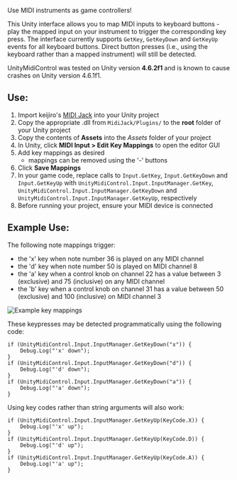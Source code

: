Use MIDI instruments as game controllers!

This Unity interface allows you to map MIDI inputs to keyboard buttons - play the mapped input on your instrument to trigger the corresponding key press.
The interface currently supports `GetKey`, `GetKeyDown` and `GetKeyUp` events for all keyboard buttons.
Direct button presses (i.e., using the keyboard rather than a mapped instrument) will still be detected.

UnityMidiControl was tested on Unity version __4.6.2f1__ and is known to cause crashes on Unity version 4.6.1f1.

## Use: ##

1. Import keijiro's [MIDI Jack](https://github.com/keijiro/MidiJack) into your Unity project
2. Copy the appropriate .dll from `MidiJack/Plugins/` to the __root__ folder of your Unity project
3. Copy the contents of __Assets__ into the _Assets_ folder of your project
4. In Unity, click __MIDI Input > Edit Key Mappings__ to open the editor GUI
5. Add key mappings as desired
	* mappings can be removed using the '-' buttons
6. Click __Save Mappings__
7. In your game code, replace calls to `Input.GetKey`, `Input.GetKeyDown` and `Input.GetKeyUp` with `UnityMidiControl.Input.InputManager.GetKey`, `UnityMidiControl.Input.InputManager.GetKeyDown` and `UnityMidiControl.Input.InputManager.GetKeyUp`, respectively
8. Before running your project, ensure your MIDI device is connected

## Example Use: ##

The following note mappings trigger:

* the 'x' key when note number 36 is played on any MIDI channel
* the 'd' key when note number 50 is played on MIDI channel 8
* the 'a' key when a control knob on channel 22 has a value between 3 (exclusive) and 75 (inclusive) on any MIDI channel
* the 'b' key when a control knob on channel 31 has a value between 50 (exclusive) and 100 (inclusive) on MIDI channel 3

![Example key mappings](https://bitbucket.org/charlottepierce/unitymidicontrol/raw/master/example_mappings.png)

These keypresses may be detected programmatically using the following code:

	if (UnityMidiControl.Input.InputManager.GetKeyDown("x")) {
		Debug.Log("'x' down");
	}
	if (UnityMidiControl.Input.InputManager.GetKeyDown("d")) {
		Debug.Log("'d' down");
	}
	if (UnityMidiControl.Input.InputManager.GetKeyDown("a")) {
		Debug.Log("'a' down");
	}
	
Using key codes rather than string arguments will also work:

	if (UnityMidiControl.Input.InputManager.GetKeyUp(KeyCode.X)) {
		Debug.Log("'x' up");
	}
	if (UnityMidiControl.Input.InputManager.GetKeyUp(KeyCode.D)) {
		Debug.Log("'d' up");
	}
	if (UnityMidiControl.Input.InputManager.GetKeyUp(KeyCode.A)) {
		Debug.Log("'a' up");
	}